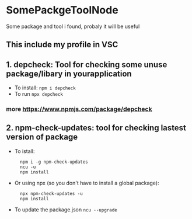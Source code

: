 # SomePackgeToolNode
Some package and tool i found, probaly it will be useful
## This include my profile in VSC
## 1. depcheck: Tool for checking some unuse package/libary in yourapplication

- To install:
        ``` npm i depcheck ```
- To run 
        ``` npx depcheck ```
### more https://www.npmjs.com/package/depcheck
## 2. npm-check-updates: tool for checking lastest version of package

- To istall:

        npm i -g npm-check-updates
        ncu -u
        npm install
- Or using npx (so you don't have to install a global package):

        npx npm-check-updates -u
        npm install
- To update the package.json 
          ```ncu --upgrade```
          
